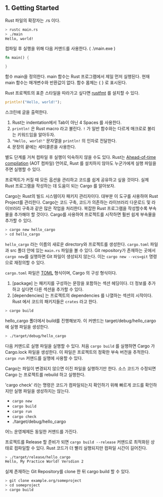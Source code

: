 ## 1. Getting Started

Rust 파일의 확장자는 .rs 이다.  
```bash
> rustc main.rs
> ./main
Hello, world!
```
컴파일 후 실행을 위해 다음 커맨드를 사용한다. ( .\main.exe )

```rs
fn main() {

}
```
함수 main을 정의한다. main 함수는 Rust 프로그램에서 제일 먼저 실행된다. 
현재 main 함수는 매개변수와 반환값이 없다. 함수 몸체는 { } 로 표시된다.

Rust 프로젝트의 표준 스타일을 따라가고 싶다면 [rustfmt](https://github.com/rust-lang/rustfmt) 를 설치할 수 있다.

```rs
println!("Hello, world!");
```
스크린에 글을 출력한다.
1. Rust는 indentation에서 Tab이 아닌 4 Spaces 를 사용한다.
2. `println!` 은 Rust macro 라고 불린다. `!` 가 일반 함수와는 다르게 매크로로 불리는 키워드임을 알아두자.
3. `"Hello, world!"` 문자열을 `println!` 의 인자로 전달한다.
4. 문장의 끝에는 세미콜론을 사용한다. 


별도 단계를 거쳐 컴파일 후 실행이 익숙하지 않을 수도 있다. Rust는 [Ahead-of-time compilation](https://en.wikipedia.org/wiki/Ahead-of-time_compilation) (AOT 컴파일) 언어로, Rust 를 설치하지 않아도 누군가에게 실행 파일을 주면 실행할 수 있다. 


프로젝트가 커질 때 모든 옵션을 관리하고 코드를 쉽게 공유하고 싶을 것이다. 실제 Rust 프로그램을 작성하는 데 도움이 되는 Cargo 를 알아보자.

Cargo는 Rust의 빌드 시스템이자 패키지 관리자이다. 대부분 이 도구를 사용하여 Rust Project를 관리한다. Cargo는 코드 구축, 코드가 의존하는 라이브러리 다운로드 및 라이브러리 구축과 같은 많은 작업을 처리한다. 복잡한 Rust 프로그램을 작성할수록 부속물을 추가해야 할 것이다. Cargo를 사용하여 프로젝트를 시작하면 훨씬 쉽게 부속물을 추가할 수 있다.

```bash
> cargo new hello_cargo
> cd hello_cargo
```

`hello_cargo` 라는 이름의 새로운 directory와 프로젝트를 생성한다. `cargo.toml` 파일과 src 폴더 안에 있는 `main.rs` 파일을 볼 수 있다. Git repository가 존재하는 곳에서 `cargo new`를 실행하면 Git 파일이 생성되지 않는다. 이는 `cargo new --vcs=git` 명령으로 재정의할 수 있다.

`cargo.toml` 파일은 [TOML](https://toml.io/en/) 형식이며, Cargo 의 구성 형식이다.
1. [package] 는 패키지를 구성하는 문장을 포함하는 섹션 헤딩이다. 더 정보를 추가하고 싶다면 다른 섹션을 추가할 수 있다.
2. [dependencies] 는 프로젝트의 dependencies 를 나열하는 섹션의 시작이다. Rust 에서 코드의 패키지들은 `crates` 라고 한다. 

```bash
> cargo build
```
hello_cargo 폴더에서 build를 진행해보자. 이 커맨드는 target/debug/hello_cargo 에 실행 파일을 생성한다. 
```bash
> ./target/debug/hello_cargo
```
다음 커맨드로 실행 파일을 실행할 수 있다. 처음 `cargo build` 를 실행하면 Cargo 가 Cargo.lock 파일을 생성한다. 이 파일은 프로젝트의 정확한 부속 버전을 추적한다.
`cargo run` 커맨드를 실행에 사용할 수 있다.

Cargo는 파일이 변경되지 않으면 이진 파일을 실행하기만 한다. 소스 코드가 수정되면 Cargo 는 프로젝트를 rebuild 하고 실행한다.

'cargo check' 라는 명령은 코드가 컴파일되는지 확인하기 위해 빠르게 코드를 확인하지만 실행 파일을 생성하지는 않는다.

- `cargo new`
- `cargo build`
- `cargo run`
- `cargo check`
- ./target/debug/hello_cargo

어느 운영체제든 동일한 커맨드를 가진다.

프로젝트를 Release 할 준비가 되면 `cargo build --release` 커맨드로 최적화된 상태로 컴파일할 수 있다. Rust 코드가 더 빨리 실행되지만 컴파일 시간이 길어진다.
```bash
> ./target/release/hello_cargo
Hello, My Practice World! Versdion 2
```

실제 존재하는 Git Repository를 clone 한 뒤 cargo build 할 수 있다.
```bash
> git clone example.org/someproject
> cd someproject
> cargo build
```